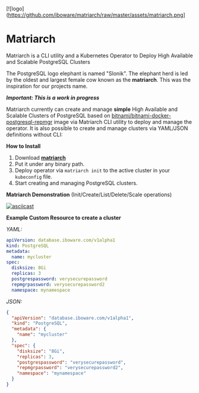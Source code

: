 [![logo](https://github.com/iboware/matriarch/raw/master/assets/matriarch.png]

# Matriarch
Matriarch is a CLI utility and a Kubernetes Operator to Deploy High Available and Scalable PostgreSQL Clusters

The PostgreSQL logo elephant is named "Slonik". The elephant herd is led by the oldest and largest female cow known as the **matriarch**. This was the inspiration for our projects name.

***Important: This is a work in progress***

Matriarch currently can create and manage **simple** High Available and Scalable Clusters of PostgreSQL based on [bitnami/bitnami-docker-postgresql-repmgr](http://github.com//bitnami/bitnami-docker-postgresql-repmgr) image via Matriarch CLI utility to deploy and manage the operator. It is also possible to create and manage clusters via YAML/JSON definitions without CLI:

**How to Install**
1. Download [**matriarch**](https://github.com/iboware/matriarch/releases/download/v0.3.7/matriarch)
2. Put it under any binary path.
4. Deploy operator via `matriarch init` to the active cluster in your `kubeconfig` file.
3. Start creating and managing PostgreSQL clusters.

**Matriarch Demonstration** (Init/Create/List/Delete/Scale operations)

[![asciicast](https://asciinema.org/a/351880.svg)](https://asciinema.org/a/351880)

**Example Custom Resource to create a cluster**

*YAML:*
```yaml
apiVersion: database.iboware.com/v1alpha1
kind: PostgreSQL
metadata:
  name: mycluster
spec:
  disksize: 8Gi
  replicas: 3
  postgrespassword: verysecurepassword
  repmgrpassword: verysecurepassword2
  namespace: mynamespace
```
*JSON:*
```json
{
  "apiVersion": "database.iboware.com/v1alpha1",
  "kind": "PostgreSQL",
  "metadata": {
    "name": "mycluster"
  },
  "spec": {
    "disksize": "8Gi",
    "replicas": 3,
    "postgrespassword": "verysecurepassword",
    "repmgrpassword": "verysecurepassword2",
    "namespace": "mynamespace"
  }
}
```
